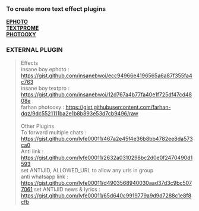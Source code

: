 ### To create more text effect plugins
[**EPHOTO**](https://gist.github.com/lyfe00011/a497eba97dd1e82d8fa43c81cbf0fca8)<br>
[**TEXTPROME**](https://gist.github.com/lyfe00011/2ef095df8c0eb2a9ce8dbae51c16fe3e)<br>
[**PHOTOOXY**](https://gist.github.com/lyfe00011/6834e168d53f0c9afb8497b0dc36d57f)<br>

### EXTERNAL PLUGIN
> Effects <br>
insane boy ephoto  : https://gist.github.com/insanebwoi/ecc94966e4196565a6a87f355fa4c763<br>
insane boy textpro : https://gist.github.com/insanebwoi/12d767a4b77fa40e1f725df47cd4808e<br>
farhan photooxy    : https://gist.githubusercontent.com/farhan-dqz/9dc5521111ba2e1b8b893e53d7cb9496/raw <br><br>
> Other Plugins<br>
 To forward multiple chats : https://gist.github.com/lyfe00011/467a2e45f4e36b8bb4782ee8da573ca0 <br>
 Anti link : https://gist.github.com/lyfe00011/2632a0310298bc2d0e0f2470490d1593 <br>
 set ANTIJID, ALLOWED_URL to allow any urls in group<br>
 anti whatsapp link : https://gist.github.com/lyfe00011/d4903568940030aad37d3c9bc5077061
 set ANTIJID 
 news & lyrics : https://gist.github.com/lyfe00011/65d640c9919779a9d9d7288c1e8f8cfb <br>